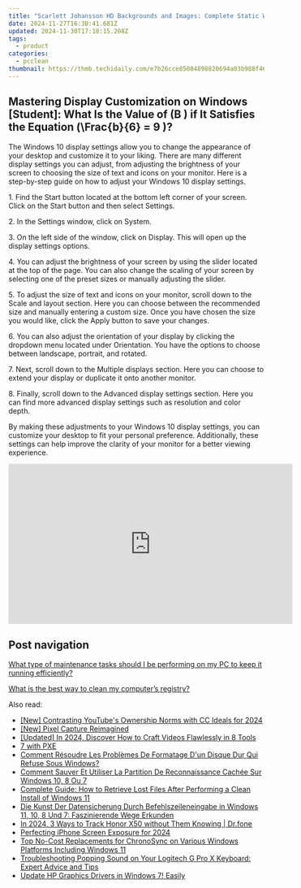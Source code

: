 ```yaml
---
title: "Scarlett Johansson HD Backgrounds and Images: Complete Static Wallpaper Package From YL Computing Software"
date: 2024-11-27T16:30:41.681Z
updated: 2024-11-30T17:18:15.208Z
tags:
  - product
categories:
  - pcclean
thumbnail: https://thmb.techidaily.com/e7b26cce85084898820694a03b988f46853880c83b86563e047e92a3e8096101.jpg
---
```


## Mastering Display Customization on Windows [Student]: What Is the Value of \(B \) if It Satisfies the Equation \(\Frac{b}{6} = 9 \)?

The Windows 10 display settings allow you to change the appearance of your desktop and customize it to your liking. There are many different display settings you can adjust, from adjusting the brightness of your screen to choosing the size of text and icons on your monitor. Here is a step-by-step guide on how to adjust your Windows 10 display settings. 

1\. Find the Start button located at the bottom left corner of your screen. Click on the Start button and then select Settings.

2\. In the Settings window, click on System.

3\. On the left side of the window, click on Display. This will open up the display settings options. 

4\. You can adjust the brightness of your screen by using the slider located at the top of the page. You can also change the scaling of your screen by selecting one of the preset sizes or manually adjusting the slider.

5\. To adjust the size of text and icons on your monitor, scroll down to the Scale and layout section. Here you can choose between the recommended size and manually entering a custom size. Once you have chosen the size you would like, click the Apply button to save your changes.

6\. You can also adjust the orientation of your display by clicking the dropdown menu located under Orientation. You have the options to choose between landscape, portrait, and rotated.

7\. Next, scroll down to the Multiple displays section. Here you can choose to extend your display or duplicate it onto another monitor.

8\. Finally, scroll down to the Advanced display settings section. Here you can find more advanced display settings such as resolution and color depth. 

By making these adjustments to your Windows 10 display settings, you can customize your desktop to fit your personal preference. Additionally, these settings can help improve the clarity of your monitor for a better viewing experience.

<!-- affiliate ads begin -->
<iframe width="560" height="315" src="https://www.youtube.com/embed/xIP8ktrmOdg?si=zRnjbGzM6PDx2jCq" title="YouTube video player" frameborder="0" allow="accelerometer; autoplay; clipboard-write; encrypted-media; gyroscope; picture-in-picture; web-share" referrerpolicy="strict-origin-when-cross-origin" allowfullscreen></iframe>
<!-- affiliate ads end -->

## Post navigation

[What type of maintenance tasks should I be performing on my PC to keep it running efficiently?](https://tools.techidaily.com/pcclean/products/)

[What is the best way to clean my computer’s registry?](https://tools.techidaily.com/pcclean/products/)

<ins class="adsbygoogle"
     style="display:block"
     data-ad-format="autorelaxed"
     data-ad-client="ca-pub-7571918770474297"
     data-ad-slot="1223367746"></ins>

<ins class="adsbygoogle"
     style="display:block"
     data-ad-client="ca-pub-7571918770474297"
     data-ad-slot="8358498916"
     data-ad-format="auto"
     data-full-width-responsive="true"></ins>

<span class="atpl-alsoreadstyle">Also read:</span>
<div><ul>
<li><a href="https://facebook-record-videos.techidaily.com/new-contrasting-youtubes-ownership-norms-with-cc-ideals-for-2024/"><u>[New] Contrasting YouTube's Ownership Norms with CC Ideals for 2024</u></a></li>
<li><a href="https://screen-activity-recording.techidaily.com/new-pixel-capture-reimagined/"><u>[New] Pixel Capture Reimagined</u></a></li>
<li><a href="https://facebook-video-footage.techidaily.com/updated-in-2024-discover-how-to-craft-videos-flawlessly-in-8-tools/"><u>[Updated] In 2024, Discover How to Craft Videos Flawlessly in 8 Tools</u></a></li>
<li><a href="https://win-updates.techidaily.com/7-with-pxe/"><u>7 with PXE</u></a></li>
<li><a href="https://win-updates.techidaily.com/comment-resoudre-les-problemes-de-formatage-dun-disque-dur-qui-refuse-sous-windows/"><u>Comment Résoudre Les Problèmes De Formatage D'un Disque Dur Qui Refuse Sous Windows?</u></a></li>
<li><a href="https://win-updates.techidaily.com/comment-sauver-et-utiliser-la-partition-de-reconnaissance-cachee-sur-windows-10-8-ou-7/"><u>Comment Sauver Et Utiliser La Partition De Reconnaissance Cachée Sur Windows 10, 8 Ou 7</u></a></li>
<li><a href="https://win-updates.techidaily.com/complete-guide-how-to-retrieve-lost-files-after-performing-a-clean-install-of-windows-11/"><u>Complete Guide: How to Retrieve Lost Files After Performing a Clean Install of Windows 11</u></a></li>
<li><a href="https://win-updates.techidaily.com/die-kunst-der-datensicherung-durch-befehlszeileneingabe-in-windows-11-10-8-und-7-faszinierende-wege-erkunden/"><u>Die Kunst Der Datensicherung Durch Befehlszeileneingabe in Windows 11, 10, 8 Und 7: Faszinierende Wege Erkunden</u></a></li>
<li><a href="https://android-location-track.techidaily.com/in-2024-3-ways-to-track-honor-x50-without-them-knowing-drfone-by-drfone-virtual-android/"><u>In 2024, 3 Ways to Track Honor X50 without Them Knowing | Dr.fone</u></a></li>
<li><a href="https://extra-support.techidaily.com/perfecting-iphone-screen-exposure-for-2024/"><u>Perfecting iPhone Screen Exposure for 2024</u></a></li>
<li><a href="https://win-updates.techidaily.com/top-no-cost-replacements-for-chronosync-on-various-windows-platforms-including-windows-11/"><u>Top No-Cost Replacements for ChronoSync on Various Windows Platforms Including Windows 11</u></a></li>
<li><a href="https://sound-issues.techidaily.com/troubleshooting-popping-sound-on-your-logitech-g-pro-x-keyboard-expert-advice-and-tips/"><u>Troubleshooting Popping Sound on Your Logitech G Pro X Keyboard: Expert Advice and Tips</u></a></li>
<li><a href="https://driver-install.techidaily.com/update-hp-graphics-drivers-in-windows-7-easily/"><u>Update HP Graphics Drivers in Windows 7! Easily</u></a></li>
</ul></div>

